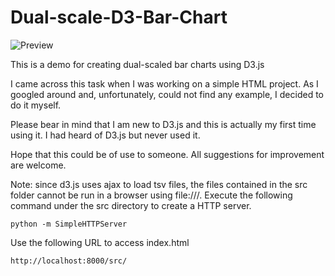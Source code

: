 Dual-scale-D3-Bar-Chart
========================

![Preview](preview/thumbnail.png)

This is a demo for creating dual-scaled bar charts using D3.js

I came across this task when I was working on a simple HTML project. As I googled around and, unfortunately, could not find any example, I decided to do it myself.

Please bear in mind that I am new to D3.js and this is actually my first time using it. I had heard of D3.js but never used it.

Hope that this could be of use to someone. All suggestions for improvement are welcome.

Note: since d3.js uses ajax to load tsv files, the files contained in the src folder cannot be run in a browser using file:///. Execute the following command under the src directory to create a HTTP server.

    python -m SimpleHTTPServer

Use the following URL to access index.html

    http://localhost:8000/src/
